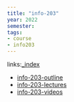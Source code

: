 ```yaml
---
title: "info-203"
year: 2022
semester: 
tags: 
- course
- info203
---
```

links:[_index](_index.md)

- [info-203-outline](notes/info-203-outline.md)
- [info-203-lectures](notes/info-203-lectures.md)
- [info-203-videos](notes/info-203-videos.md)